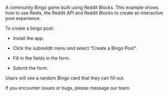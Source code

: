 A community Bingo game built using Reddit Blocks. This example shows how to use Redis, the Reddit API and Reddit Blocks to create an interactive post experience.

To create a bingo post:

- Install the app.

- Click the subreddit menu and select “Create a Bingo Post".

- Fill in the fields in the form.

- Submit the form.

Users will see a random Bingo card that they can fill out.

If you encounter issues or bugs, please message our team.
